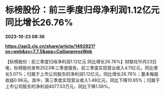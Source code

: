 # 标榜股份：前三季度归母净利润1.12亿元 同比增长26.76%

**2023-10-23 08:36**

**https://api3.cls.cn/share/article/1492921?os=web&sv=7.7.5&app=CailianpressWeb**

【标榜股份：前三季度归母净利润1.12亿元 同比增长26.76%】财联社10月23日电，标榜股份发布2023年三季度报告，前三季度实现营业收入4.11亿元，同比增长5.07%；归属于上市公司股东的净利润1.12亿元，同比增长26.76%；基本每股收益0.96元。其中，第三季度实现营业收入1.48亿元，同比下降10.85%；归属于上市公司股东的净利润4077.53万元，同比下降1.58%。